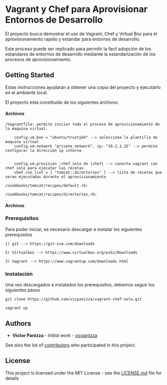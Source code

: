 # Vagrant y Chef para Aprovisionar Entornos de Desarrollo

El proyecto busca demostrar el uso de Vagrant, Chef y Virtual Box para el aprovisionamiento rapido y estandar para entornos de desarrollo. 

Este proceso puede ser replicado para permitir la facil adopción de los estandares de entornos de desarrollo mediante la estandarización de los procesos de aprovisionamiento.

## Getting Started

Estas instrucciones ayudaran a obtener una copia del proyecto y ejecutarlo en el ambiente local.

El proyecto esta constituido de los siguientes archivos:

#### Archivos

```
/Vagrantfile: permite iniciar todo el proceso de aprovisionamiento de la maquina virtual.

	config.vm.box = "ubuntu/trusty64" --> selecciona la plantilla de maquina virtual
	config.vm.network "private_network", ip: "10.2.1.25" --> permite configurar la dirección ip interna


	config.vm.provision :chef_solo do |chef| --> conecta vagrant con chef solo para ejecutar las recetas
   	chef.run_list = [ "tomcat::directories" ] --> lista de recetas que seran ejecutadas durante el aprovisionamiento

```

```
/cookbooks/tomcat/recipes/default.rb: 
```

```
/cookbooks/tomcat/recipes/directories.rb: 
```

#### Archivos


### Prerequisitos

Para poder iniciar, es necesario descargar e instalar los siguientes prerequisitos

```
1) git --> https://git-scm.com/downloads
```

```
2) Virtualbox --> https://www.virtualbox.org/wiki/Downloads
```

```
3) Vagrant --> https://www.vagrantup.com/downloads.html
```

### Instalación

Una vez descargados e instalados los prerequisitos, debemos seguir los siguientes pasos

```
git clone https://github.com/vicpanizza/vagrant-chef-solo.git
```


```
vagrant up
```
	

## Authors

* **Victor Panizza** - *Initial work* - [vicpanizza](https://github.com/vicpanizza)

See also the list of [contributors](https://github.com/vicpanizza/vagrant-chef-solo/graphs/contributors) who participated in this project.

## License

This project is licensed under the MIT License - see the [LICENSE.md](LICENSE.md) file for details
